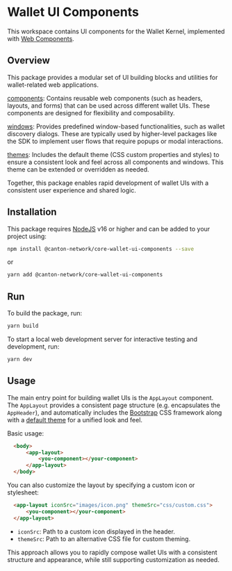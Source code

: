 # Wallet UI Components

This workspace contains UI components for the Wallet Kernel, implemented with [Web Components](https://www.webcomponents.org/introduction).

## Overview

This package provides a modular set of UI building blocks and utilities for wallet-related web applications.

[components](./src/components/): Contains reusable web components (such as headers, layouts, and forms) that can be used across different wallet UIs. These components are designed for flexibility and composability.

[windows](./src/windows/): Provides predefined window-based functionalities, such as wallet discovery dialogs. These are typically used by higher-level packages like the SDK to implement user flows that require popups or modal interactions.

[themes](./src/themes/): Includes the default theme (CSS custom properties and styles) to ensure a consistent look and feel across all components and windows. This theme can be extended or overridden as needed.

Together, this package enables rapid development of wallet UIs with a consistent user experience and shared logic.

## Installation

This package requires [NodeJS](https://nodejs.org/) v16 or higher and can be added to your project using:

```sh
npm install @canton-network/core-wallet-ui-components --save
```

or

```sh
yarn add @canton-network/core-wallet-ui-components
```

## Run

To build the package, run:

```sh
yarn build
```

To start a local web development server for interactive testing and development, run:

```sh
yarn dev
```

## Usage

The main entry point for building wallet UIs is the `AppLayout` component.
The `AppLayout` provides a consistent page structure (e.g. encapsulates the `AppHeader`), and automatically includes the [Bootstrap](https://getbootstrap.com/) CSS framework along with a [default theme](./themes/default.css) for a unified look and feel.

Basic usage:

```html
  <body>
      <app-layout>
          <you-component></your-component>
      </app-layout>
  </body>
```

You can also customize the layout by specifying a custom icon or stylesheet:

```html
  <app-layout iconSrc="images/icon.png" themeSrc="css/custom.css">
      <you-component></your-component>
  </app-layout>
```

- `iconSrc`: Path to a custom icon displayed in the header.
- `themeSrc`: Path to an alternative CSS file for custom theming.

This approach allows you to rapidly compose wallet UIs with a consistent structure and appearance, while still supporting customization as needed.
